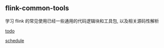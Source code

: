## flink-common-tools
学习 flink 的常见使用已经一些通用的代码逻辑块和工具包, 以及相关源码性解析


[todo](src/files/todolist.md)

[schedule](src/files/schedule)